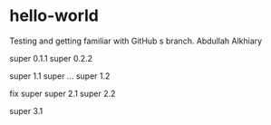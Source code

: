 # hello-world
Testing and getting familiar with GitHub
s branch. Abdullah Alkhiary

super 0.1.1
super 0.2.2

super 1.1
super ...
super 1.2

fix super
super 2.1
super 2.2

super 3.1
